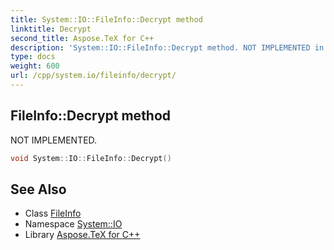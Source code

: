 ```yaml
---
title: System::IO::FileInfo::Decrypt method
linktitle: Decrypt
second_title: Aspose.TeX for C++
description: 'System::IO::FileInfo::Decrypt method. NOT IMPLEMENTED in C++.'
type: docs
weight: 600
url: /cpp/system.io/fileinfo/decrypt/
---
```

## FileInfo::Decrypt method


NOT IMPLEMENTED.

```cpp
void System::IO::FileInfo::Decrypt()
```


## See Also

* Class [FileInfo](../)
* Namespace [System::IO](../../)
* Library [Aspose.TeX for C++](../../../)

